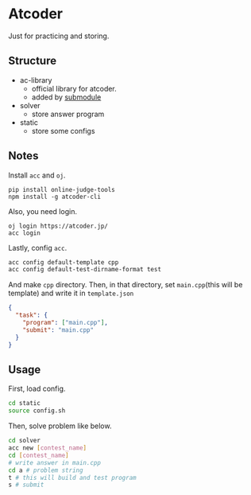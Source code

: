 # Atcoder
Just for practicing and storing.

## Structure

* ac-library
  * official library for atcoder.
  * added by [submodule](https://github.com/atcoder/ac-library)
* solver
  * store answer program
* static
  * store some configs

## Notes

Install `acc` and `oj`.
```
pip install online-judge-tools
npm install -g atcoder-cli
```

Also, you need login.
```
oj login https://atcoder.jp/
acc login
```

Lastly, config `acc`.
```sh
acc config default-template cpp
acc config default-test-dirname-format test
```

And make `cpp` directory.
Then, in that directory, set `main.cpp`(this will be template) and write it in `template.json`
```json
{
  "task": {
    "program": ["main.cpp"],
    "submit": "main.cpp"
  }
}
```

## Usage

First, load config.

```sh
cd static
source config.sh
```

Then, solve problem like below.

```sh
cd solver
acc new [contest_name]
cd [contest_name]
# write answer in main.cpp
cd a # problem string
t # this will build and test program
s # submit
```
